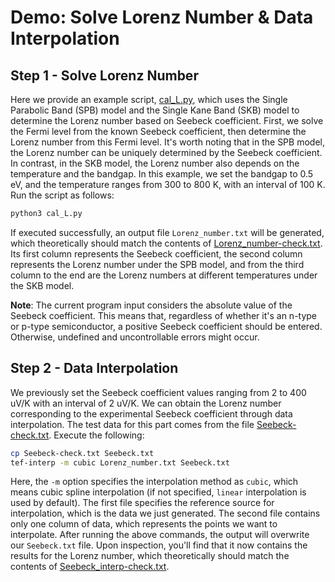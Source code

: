 # Demo: Solve Lorenz Number & Data Interpolation

## Step 1 - Solve Lorenz Number

Here we provide an example script, [cal_L.py](./cal_L.py),
which uses the Single Parabolic Band (SPB) model and
the Single Kane Band (SKB) model to determine the Lorenz number
based on Seebeck coefficient. First, we solve
the Fermi level from the known Seebeck coefficient, then 
determine the Lorenz number from this Fermi level.
It's worth noting that in the SPB model, the Lorenz number
can be uniquely determined by the Seebeck coefficient.
In contrast, in the SKB model, the Lorenz number also
depends on the temperature and the bandgap. In this example,
we set the bandgap to 0.5 eV, and the temperature ranges
from 300 to 800 K, with an interval of 100 K.
Run the script as follows:

```bash
python3 cal_L.py
```

If executed successfully, an output file `Lorenz_number.txt`
will be generated, which theoretically should match the contents of
[Lorenz_number-check.txt](./Lorenz_number-check.txt).
Its first column represents the Seebeck coefficient,
the second column represents the Lorenz number under the SPB model,
and from the third column to the end are the Lorenz numbers
at different temperatures under the SKB model.

**Note**: The current program input considers the absolute
value of the Seebeck coefficient. This means that,
regardless of whether it's an n-type or p-type semiconductor,
a positive Seebeck coefficient should be entered.
Otherwise, undefined and uncontrollable errors might occur.

## Step 2 - Data Interpolation

We previously set the Seebeck coefficient values ranging
from 2 to 400 uV/K with an interval of 2 uV/K.
We can obtain the Lorenz number corresponding to the experimental
Seebeck coefficient through data interpolation.
The test data for this part comes from the file
[Seebeck-check.txt](./Seebeck-check.txt).
Execute the following:

```bash
cp Seebeck-check.txt Seebeck.txt
tef-interp -m cubic Lorenz_number.txt Seebeck.txt
```

Here, the `-m` option specifies the interpolation method as `cubic`,
which means cubic spline interpolation (if not specified,
`linear` interpolation is used by default).
The first file specifies the reference source for interpolation,
which is the data we just generated.
The second file contains only one column of data,
which represents the points we want to interpolate.
After running the above commands, the output will overwrite our
`Seebeck.txt` file. Upon inspection, you'll find that it now
contains the results for the Lorenz number,
which theoretically should match the contents of
[Seebeck_interp-check.txt](./Seebeck_interp-check.txt).

